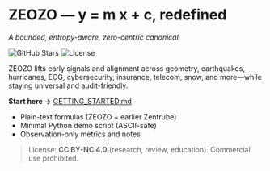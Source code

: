 # ZEOZO — y = m x + c, redefined
*A bounded, entropy-aware, zero-centric canonical.*

![GitHub Stars](https://img.shields.io/github/stars/OMPSHUNYAYA/ZEOZO?style=flat&logo=github)
![License](https://img.shields.io/badge/license-CC%20BY--NC%204.0-blue?style=flat&logo=creative-commons)

ZEOZO lifts early signals and alignment across geometry, earthquakes, hurricanes, ECG, cybersecurity, insurance, telecom, snow, and more—while staying universal and audit-friendly.

**Start here →** [GETTING_STARTED.md](./GETTING_STARTED.md)

- Plain-text formulas (ZEOZO + earlier Zentrube)
- Minimal Python demo script (ASCII-safe)
- Observation-only metrics and notes

> License: **CC BY-NC 4.0** (research, review, education). Commercial use prohibited.

